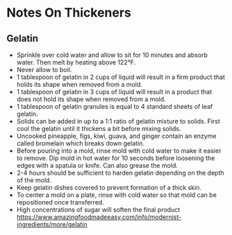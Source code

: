 # Notes On Thickeners

## Gelatin
- Sprinkle over cold water and allow to sit for 10 minutes and absorb water. Then melt by heating above 122&deg;F.
- Never allow to boil.
- 1 tablespoon of gelatin in 2 cups of liquid will result in a firm product that holds its shape when removed from a mold.
- 1 tablespoon of gelatin in 3 cups of liquid will result in a product that does not hold its shape when removed from a mold.
- 1 tablespoon of gelatin granules is equal to 4 standard sheets of leaf gelatin.
- Solids can be added in up to a 1:1 ratio of gelatin mixture to solids. First cool the gelatin until it thickens a bit before mixing solids.
- Uncooked pineapple, figs, kiwi, guava, and ginger contain an enzyme called bromelain which breaks down gelatin.
- Before pouring into a mold, rinse mold with cold water to make it easier to remove. Dip mold in hot water for 10 seconds before loosening the edges with a spatula or knife. Can also grease the mold. 
- 2-4 hours should be sufficient to harden gelatin depending on the depth of the mold.
- Keep gelatin dishes covered to prevent formation of a thick skin. 
- To center a mold on a plate, rinse with cold water so that mold can be repositioned once transferred.
- High concentrations of sugar will soften the final product
https://www.amazingfoodmadeeasy.com/info/modernist-ingredients/more/gelatin